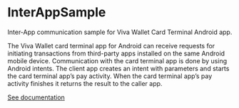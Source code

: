 # InterAppSample
Inter-App communication sample for Viva Wallet Card Terminal Android app.

The Viva Wallet card terminal app for Android can receive requests for initiating transactions from third-party apps installed on the same Android mobile device. Communication with the card terminal app is done by using Android intents. The client app creates an intent with parameters and starts the card terminal app’s pay activity. When the card terminal app’s pay activity finishes it returns the result to the caller app.

[See documentation](https://developer.vivawallet.com/pos-integration/)
